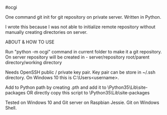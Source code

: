 #ocgi

One command git init for git repository on private server. Written in Python.    

I wrote this because I was not able to initialize remote repository without manually creating directories on server.

ABOUT & HOW TO USE

Run "python -m ocgi" command in current folder to make it a git repository. On server repository will be created in - server/repository root/parent directory/working directory

Needs OpenSSH public / private key pair. Key pair can be store in ~/.ssh directory. On Windows 10 this is C:\Users\<username>.       

Add to Python path by creating <package>.pth and add it to
<installation dir>\Python35\Lib\site-packages
OR directly copy this script to <installation dir>\Python35\Lib\site-packages

Tested on Windows 10 and Git server on Raspbian Jessie. Git on Windows Shell. 
